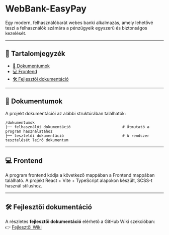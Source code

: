 # WebBank-EasyPay

Egy modern, felhasználóbarát webes banki alkalmazás, amely lehetővé teszi a felhasználók számára a pénzügyeik egyszerű és biztonságos kezelését.

---

## 📁 Tartalomjegyzék

- [📄 Dokumentumok](#-dokumentumok)
- [💻 Frontend](#-frontend)
- [🛠️ Fejlesztői dokumentáció](#-fejlesztői-dokumentáció)

---

## 📄 Dokumentumok

A projekt dokumentációi az alábbi struktúrában találhatók:

```plaintext
/dokumentumok
├── felhasználói dokumentáció                       # Útmutató a program használatához
├── tesztelői dokumentáció                          # A rendszer tesztelését leíró dokumentum
```

---

## 💻 Frontend

A program frontend kódja a következő mappában a Frontend mappában található.
A projekt React + Vite + TypeScript alapokon készült, SCSS-t használ stílushoz.

---

## 🛠️ Fejlesztői dokumentáció

A részletes **fejlesztői dokumentáció** elérhető a GitHub Wiki szekcióban:  
👉 [Fejlesztői Wiki](../../wiki)
